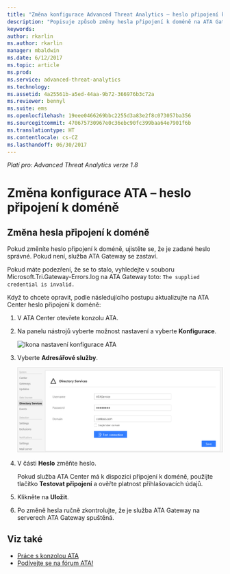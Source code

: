 ```yaml
---
title: "Změna konfigurace Advanced Threat Analytics – heslo připojení k doméně | Dokumentace Microsoftu"
description: "Popisuje způsob změny hesla připojení k doméně na ATA Gateway."
keywords: 
author: rkarlin
ms.author: rkarlin
manager: mbaldwin
ms.date: 6/12/2017
ms.topic: article
ms.prod: 
ms.service: advanced-threat-analytics
ms.technology: 
ms.assetid: 4a25561b-a5ed-44aa-9b72-366976b3c72a
ms.reviewer: bennyl
ms.suite: ems
ms.openlocfilehash: 19eee0466269bbc2255d3a83e2f8c073057ba356
ms.sourcegitcommit: 470675730967e0c36ebc90fc399baa64e7901f6b
ms.translationtype: HT
ms.contentlocale: cs-CZ
ms.lasthandoff: 06/30/2017
---
```

*Platí pro: Advanced Threat Analytics verze 1.8*



# Změna konfigurace ATA – heslo připojení k doméně
<a id="change-ata-configuration---domain-connectivity-password" class="xliff"></a>



## Změna hesla připojení k doméně
<a id="change-the-domain-connectivity-password" class="xliff"></a>
Pokud změníte heslo připojení k doméně, ujistěte se, že je zadané heslo správné. Pokud není, služba ATA Gateway se zastaví.

Pokud máte podezření, že se to stalo, vyhledejte v souboru Microsoft.Tri.Gateway-Errors.log na ATA Gateway toto: `The supplied credential is invalid.`

Když to chcete opravit, podle následujícího postupu aktualizujte na ATA Center heslo připojení k doméně:

1.  V ATA Center otevřete konzolu ATA.

2.  Na panelu nástrojů vyberte možnost nastavení a vyberte **Konfigurace**.

    ![Ikona nastavení konfigurace ATA](media/ATA-config-icon.png)

3.  Vyberte **Adresářové služby**.

    ![Obrázek změny hesla pro ATA Gateway](media/ATA-GW-change-DC-password.png)

4.  V části **Heslo** změňte heslo.

    Pokud služba ATA Center má k dispozici připojení k doméně, použijte tlačítko **Testovat připojení** a ověřte platnost přihlašovacích údajů.

5.  Klikněte na **Uložit**.

6.  Po změně hesla ručně zkontrolujte, že je služba ATA Gateway na serverech ATA Gateway spuštěná.



## Viz také
<a id="see-also" class="xliff"></a>
- [Práce s konzolou ATA](working-with-ata-console.md)
- [Podívejte se na fórum ATA!](https://social.technet.microsoft.com/Forums/security/home?forum=mata)
